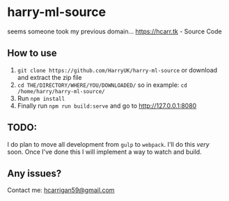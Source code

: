 # harry-ml-source
seems someone took my previous domain...
https://hcarr.tk - Source Code

## How to use
1. `git clone https://github.com/HarryUK/harry-ml-source` or download and extract the zip file
2. `cd THE/DIRECTORY/WHERE/YOU/DOWNLOADED/` so in example: `cd /home/harry/harry-ml-source/`
3. Run `npm install`
4. Finally run `npm run build:serve` and go to http://127.0.0.1:8080

## TODO:
I do plan to move all development from `gulp` to `webpack`.  I'll do this *very* soon. Once I've done this I will implement
a way to watch and build.

## Any issues?
Contact me: hcarrigan59@gmail.com
